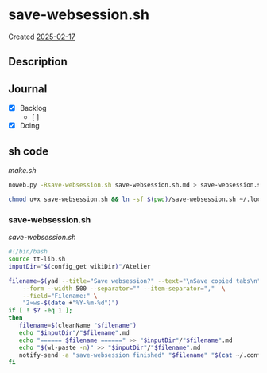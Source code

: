 # save-websession.sh
Created [2025-02-17]()


## Description

## Journal
 - [x] Backlog
    - [ ] 
 - [x] Doing
 
## sh code


*make.sh*
```bash
noweb.py -Rsave-websession.sh save-websession.sh.md > save-websession.sh && echo 'save-websession.sh' && date 
```


```bash
chmod u+x save-websession.sh && ln -sf $(pwd)/save-websession.sh ~/.local/bin/save-websession.sh && echo 'fertig'
```

### save-websession.sh
*save-websession.sh*
```bash
#!/bin/bash
source tt-lib.sh
inputDir="$(config_get wikiDir)"/Atelier

filename=$(yad --title="Save websession?" --text="\nSave copied tabs\n" \
	--form --width 500 --separator="" --item-separator=","  \
	--field="Filename:" \
	"2»ws-$(date +"%Y-%m-%d")")
if [ ! $? -eq 1 ];
then
   filename=$(cleanName "$filename")
   echo "$inputDir"/"$filename".md
   echo "====== $filename ======" >> "$inputDir"/"$filename".md
   echo "$(wl-paste -n)" >> "$inputDir"/"$filename".md
   notify-send -a "save-websession finished" "$filename" "$(cat ~/.config/tt/log)"
fi
```

